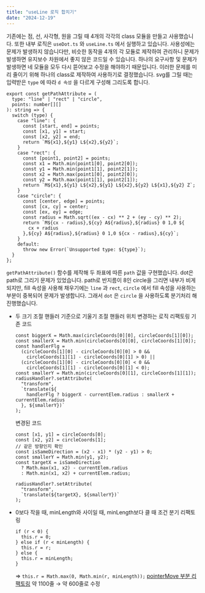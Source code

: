 ```yaml
---
title: "useLine 로직 합치기"
date: "2024-12-19"
---
```


기존에는 점, 선, 사각형, 원을 그릴 때 4개의 각각의 class 모듈을 만들고 사용했습니다.
또한 내부 로직은 `useDot.ts` 와 `useLine.ts` 에서 실행하고 있습니다.
사용성에는 문제가 발생하지 않습니다만, 비슷한 동작을 4개의 각 모듈로 제작하여 관리하니 문제가 발생하면 유지보수 차원에서 좋지 않은 코드일 수 있습니다.
하나의 요구사항 및 문제가 발생하면 네 모듈을 모두 다시 뜯어보고 수정을 해야하기 때문입니다.
이러한 문제를 미리 줄이기 위해 하나의 class로 제작하여 사용하기로 결정했습니다.
svg를 그릴 때는 입력받은 `type` 에 따라 `d 속성` 을 다르게 구성해 그리도록 합니다.

```tsx
export const getPathAttribute = (
  type: "line" | "rect" | "circle",
  points: number[][]
): string => {
  switch (type) {
    case "line": {
      const [start, end] = points;
      const [x1, y1] = start;
      const [x2, y2] = end;
      return `M${x1},${y1} L${x2},${y2}`;
    }
    case "rect": {
      const [point1, point2] = points;
      const x1 = Math.min(point1[0], point2[0]);
      const y1 = Math.min(point1[1], point2[1]);
      const x2 = Math.max(point1[0], point2[0]);
      const y2 = Math.max(point1[1], point2[1]);
      return `M${x1},${y1} L${x2},${y1} L${x2},${y2} L${x1},${y2} Z`;
    }
    case "circle": {
      const [center, edge] = points;
      const [cx, cy] = center;
      const [ex, ey] = edge;
      const radius = Math.sqrt((ex - cx) ** 2 + (ey - cy) ** 2);
      return `M${cx - radius},${cy} A${radius},${radius} 0 1,0 ${
        cx + radius
      },${cy} A${radius},${radius} 0 1,0 ${cx - radius},${cy}`;
    }
    default:
      throw new Error(`Unsupported type: ${type}`);
  }
};
```

`getPathAttribute()` 함수를 제작해 두 좌표에 따른 `path` 값을 구현했습니다.
dot은 path로 그리기 문제가 있었습니다. path로 반지름이 8인 circle을 그리면 내부가 비게 되지만, fill 속성을 사용해 채우기에는 `line` 과 `rect`, `circle` 에서 fill 속성을 사용하는 부분이 중복되어 문제가 발생합니다.
그래서 `dot` 은 `circle` 을 사용하도록 분기처리 해 진행했습니다.

- 두 크기 조절 핸들러 기준으로 기울기 조절 핸들러 위치 변경하는 로직 리팩토링
  기존 코드

  ```tsx
  const biggerX = Math.max(circleCoords[0][0], circleCoords[1][0]);
  const smallerX = Math.min(circleCoords[0][0], circleCoords[1][0]);
  const handlerFlg =
    (circleCoords[1][0] - circleCoords[0][0] > 0 &&
      circleCoords[1][1] - circleCoords[0][1] > 0) ||
    (circleCoords[1][0] - circleCoords[0][0] < 0 &&
      circleCoords[1][1] - circleCoords[0][1] < 0);
  const smallerY = Math.min(circleCoords[0][1], circleCoords[1][1]);
  radiusHandler?.setAttribute(
    "transform",
    `translate(${
      handlerFlg ? biggerX - currentElem.radius : smallerX + currentElem.radius
    }, ${smallerY})`
  );
  ```

  변경된 코드

  ```tsx
  const [x1, y1] = circleCoords[0];
  const [x2, y2] = circleCoords[1];
  // 같은 방향인지 확인
  const isSameDirection = (x2 - x1) * (y2 - y1) > 0;
  const smallerY = Math.min(y1, y2);
  const targetX = isSameDirection
    ? Math.max(x1, x2) - currentElem.radius
    : Math.min(x1, x2) + currentElem.radius;

  radiusHandler?.setAttribute(
    "transform",
    `translate(${targetX}, ${smallerY})`
  );
  ```

- 0보다 작을 때, minLength와 사이일 때, minLength보다 클 때 조건 분기 리팩토링
  ```tsx
  if (r < 0) {
    this.r = 0;
  } else if (r < minLength) {
    this.r = r;
  } else {
    this.r = minLength;
  }
  ```
  ⇒ `this.r = Math.max(0, Math.min(r, minLength));`
  [pointerMove 부분 리팩토링](https://www.notion.so/pointerMove-161d6b9f5310800bb94ceea784a31a48?pvs=21)
  약 1100줄 → 약 600줄로 수정
